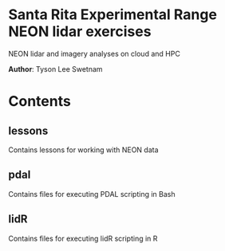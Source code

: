 # Santa Rita Experimental Range NEON lidar exercises

NEON lidar and imagery analyses on cloud and HPC

**Author**: Tyson Lee Swetnam

# Contents

## lessons

Contains lessons for working with NEON data

## pdal

Contains files for executing PDAL scripting in Bash

## lidR

Contains files for executing lidR scripting in R
